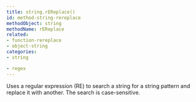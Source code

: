 ```yaml
---
title: string.rEReplace()
id: method-string-rereplace
methodObject: string
methodName: rEReplace
related:
- function-rereplace
- object-string
categories:
- string

- regex
---
```


Uses a regular expression (RE) to search a string for a string
pattern and replace it with another. The search is
case-sensitive.
